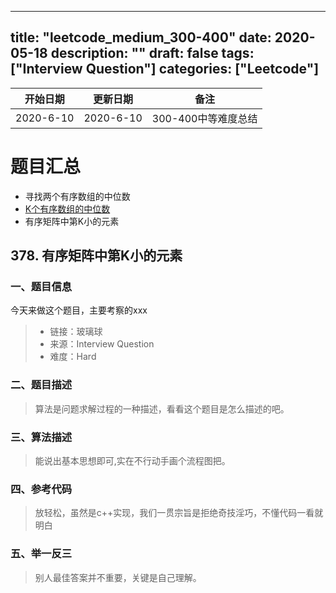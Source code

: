 
---
title: "leetcode_medium_300-400"
date: 2020-05-18
description: ""
draft: false
tags: ["Interview Question"]
categories: ["Leetcode"]
---


| 开始日期     | 更新日期     | 备注     |
| --------- | ------------ | -------- |
| 2020-6-10 | 2020-6-10 | 300-400中等难度总结|

#  题目汇总

- 寻找两个有序数组的中位数  
- [K个有序数组的中位数](https://www.lintcode.com/problem/median-of-k-sorted-arrays/description)
- 有序矩阵中第K小的元素


## 378. 有序矩阵中第K小的元素

### 一、**题目信息**
今天来做这个题目，主要考察的xxx 
> - 链接：玻璃球
> - 来源：Interview Question
> - 难度：Hard

### 二、**题目描述**
> 算法是问题求解过程的一种描述，看看这个题目是怎么描述的吧。

### 三、**算法描述**
> 能说出基本思想即可,实在不行动手画个流程图把。



### 四、**参考代码**
> 放轻松，虽然是c++实现，我们一贯宗旨是拒绝奇技淫巧，不懂代码一看就明白




### 五、举一反三
> 别人最佳答案并不重要，关键是自己理解。



